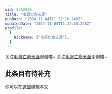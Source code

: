 ```yaml
---
mid: 3252395
title: "毛哥亡命天涯"
pubDate: "2024-11-04T11:22:10.248Z"
updatedDate: "2024-11-04T11:22:10.248Z"
profile:
  {
    Nickname: ["毛哥亡命天涯"],
  }
---
```


关注[毛哥亡命天涯](https://space.bilibili.com/3252395)谢谢喵~ 关注[毛哥亡命天涯](https://space.bilibili.com/3252395)谢谢喵~

## 此条目有待补充
你可以在[这里](https://github.com/Yuhanawa/VTuber.ICU/edit/master/src/content/v/毛哥亡命天涯/index.md)编辑本文
